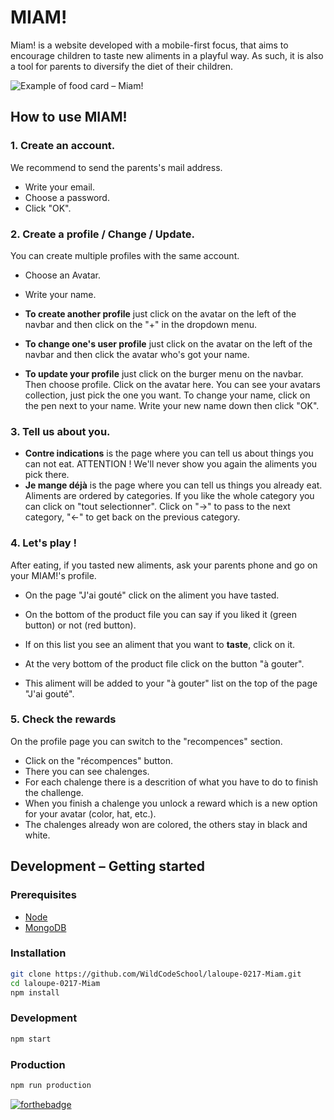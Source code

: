 # MIAM!

Miam! is a website developed with a mobile-first focus, that aims to encourage children to taste new aliments in a playful way.
As such, it is also a tool for parents to diversify the diet of their children.

![](https://image.noelshack.com/fichiers/2017/27/1/1499074845-miam-website.jpg "Example of food card – Miam!")

## How to use MIAM!

### 1. Create an account.

We recommend to send the parents's mail address.

-   Write your email.
-   Choose a password.
-   Click "OK".

### 2. Create a profile / Change / Update.

You can create multiple profiles with the same account.

-   Choose an Avatar.
-   Write your name.

-   **To create another profile** just click on the avatar on the left of the navbar and then click on the "+" in the dropdown menu.

-   **To change one's user profile** just click on the avatar on the left of the navbar and then click the avatar who's got your name.

-   **To update your profile** just click on the burger menu on the navbar. Then choose profile. Click on the avatar here. You can see your avatars collection, just pick the one you want. To change your name, click on the pen next to your name. Write your new name down then click "OK".

### 3. Tell us about you.

-   **Contre indications** is the page where you can tell us about things you can not eat. ATTENTION ! We'll never show you again the aliments you pick there.
-   **Je mange déjà** is the page where you can tell us things you already eat.
Aliments are ordered by categories. If you like the whole category you can click on "tout selectionner". Click on "->" to pass to the next category, "<-" to get back on the previous category.

### 4. Let's play !

After eating, if you tasted new aliments, ask your parents phone and go on your MIAM!'s profile.
-   On the page "J'ai gouté" click on the aliment you have tasted.
-   On the bottom of the product file you can say if you liked it (green button) or not (red button).

-   If on this list you see an aliment that you want to **taste**, click on it.
-   At the very bottom of the product file click on the button "à gouter".
-   This aliment will be added to your "à gouter" list on the top of the page "J'ai gouté".

### 5. Check the rewards
On the profile page you can switch to the "recompences" section.

-   Click on the "récompences" button.
-   There you can see chalenges.
-   For each chalenge there is a descrition of what you have to do to finish the challenge.
-   When you finish a chalenge you unlock a reward which is a new option for your avatar (color, hat, etc.).
-   The chalenges already won are colored, the others stay in black and white.

## Development – Getting started

### Prerequisites

-   [Node](https://doc.ubuntu-fr.org/nodejs#depuis_un_ppa)
-   [MongoDB](https://doc.ubuntu-fr.org/mongodb#installation)

### Installation

```bash
git clone https://github.com/WildCodeSchool/laloupe-0217-Miam.git
cd laloupe-0217-Miam
npm install
```

### Development

```bash
npm start
```

### Production

```bash
npm run production
```

[![forthebadge](http://forthebadge.com/images/badges/built-with-love.svg)](http://forthebadge.com)
